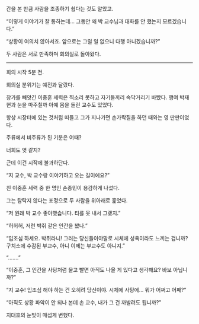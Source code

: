 간을 본 만큼 사람을 조종하기 쉽다는 것도 알았고.

“이렇게 이야기가 잘 통하는데… 그동안 왜 박 교수님과 대화를 안 했는지 모르겠습니다.”

“상황이 여의치 않아서죠. 앞으로는 그럴 일 없으니 다행 아니겠습니까?”

두 사람은 서로 만족하며 회의실로 돌아왔다.

* * *

회의 시작 5분 전.

회의실 분위기는 예전과 달랐다.

창가를 빼앗긴 이중훈 세력은 찍소리 못하고 자기들끼리 속닥거리기 바빴다. 행여 박재현과 눈을 마주칠까 아예 몸을 돌린 교수도 있었다.

항상 시장터에 있는 것처럼 떠들고 그가 지나가면 손가락질을 하던 때와는 영 딴판이었다.

주류에서 비주류가 된 기분은 어때?

너희도 엿 같지?

근데 이건 시작에 불과하단다.

“지 교수, 박 교수랑 이야기하고 오는 길이에요?”

친 이중훈 세력 중 한 명인 손종민이 용감하게 나섰다.

그는 탐탁지 않다는 표정으로 두 사람을 위아래로 훑었다.

“저 원래 박 교수 좋아했습니다. 티를 못 내서 그랬지.”

“허허허, 저런 박쥐 같은 인간을 봤나.”

“입조심 하세요. 박쥐라니! 그러는 당신들이야말로 시체에 성욕이라도 느끼는 겁니까? 구치소에 수감된 부교수, 아니 이제는 부교수도 아니지.”

“…….”

“이중훈, 그 인간을 사탕처럼 물고 빨면 아직도 나올 게 있다고 생각해요? 바보 아닙니까?”

“지 교수! 입조심 해야 하는 건 오히려 당신이야. 시체에 사탕에… 뭐가 어쩌고 어째?”

“아직도 상황 파악이 안 되나 본데 손 교수, 내가 그 건 까발려도 됩니까?”

지대호의 눈빛이 매섭게 변했다.